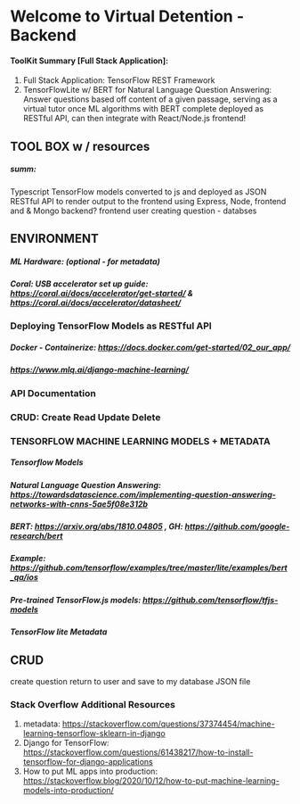 # Welcome to Virtual Detention - Backend

#### ToolKit Summary [Full Stack Application]:
1. Full Stack Application: TensorFlow REST Framework
2. TensorFlowLite w/ BERT for Natural Language Question Answering: Answer questions based off content of a given passage, serving as a virtual tutor once ML algorithms with BERT complete deployed as RESTful API, can then integrate with React/Node.js frontend!

## TOOL BOX w / resources
##### summ:
Typescript TensorFlow models converted to js and deployed as JSON RESTful API to render output to the frontend
using Express, Node, frontend and & Mongo backend?
frontend user creating question - databses

## ENVIRONMENT
##### ML Hardware: (optional - for metadata)
##### Coral: USB accelerator set up guide: https://coral.ai/docs/accelerator/get-started/ & https://coral.ai/docs/accelerator/datasheet/

### Deploying TensorFlow Models as RESTful API 
##### Docker - Containerize: https://docs.docker.com/get-started/02_our_app/
##### https://www.mlq.ai/django-machine-learning/

### API Documentation


### CRUD: Create Read Update Delete

### TENSORFLOW MACHINE LEARNING MODELS + METADATA
##### Tensorflow Models
##### Natural Language Question Answering: https://towardsdatascience.com/implementing-question-answering-networks-with-cnns-5ae5f08e312b
##### BERT: https://arxiv.org/abs/1810.04805 , GH: https://github.com/google-research/bert
##### Example: https://github.com/tensorflow/examples/tree/master/lite/examples/bert_qa/ios
##### Pre-trained TensorFlow.js models: https://github.com/tensorflow/tfjs-models
##### TensorFlow lite Metadata

## CRUD
create question return to user and save to my database JSON file

### Stack Overflow Additional Resources
1. metadata: https://stackoverflow.com/questions/37374454/machine-learning-tensorflow-sklearn-in-django
2. Django for TensorFlow: https://stackoverflow.com/questions/61438217/how-to-install-tensorflow-for-django-applications
3. How to put ML apps into production: https://stackoverflow.blog/2020/10/12/how-to-put-machine-learning-models-into-production/





